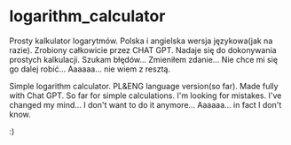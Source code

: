 # logarithm_calculator
Prosty kalkulator logarytmów. Polska i angielska wersja językowa(jak na razie). Zrobiony całkowicie przez CHAT GPT. Nadaje się do dokonywania prostych kalkulacji. Szukam błędów... Zmieniłem zdanie... Nie chce mi się go dalej robić... Aaaaaa... nie wiem z resztą.

Simple logarithm calculator. PL&ENG language version(so far). Made fully with Chat GPT. So far for simple calculations. I'm looking for mistakes. I've changed my mind... I don't want to do it anymore... Aaaaaa... in fact I don't know.

:)
